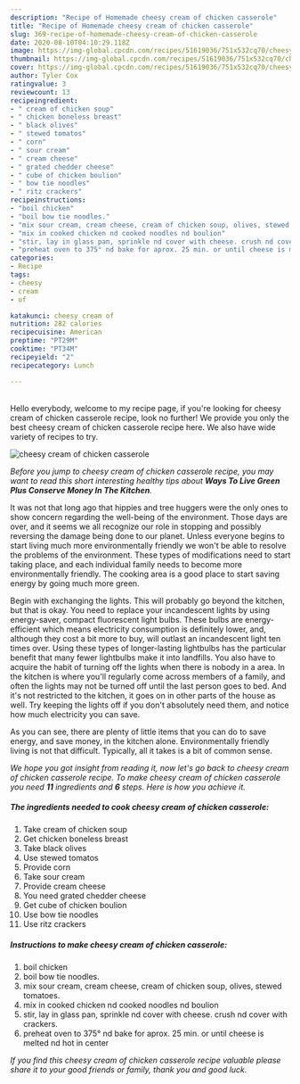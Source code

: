 ```yaml
---
description: "Recipe of Homemade cheesy cream of chicken casserole"
title: "Recipe of Homemade cheesy cream of chicken casserole"
slug: 369-recipe-of-homemade-cheesy-cream-of-chicken-casserole
date: 2020-08-10T04:10:29.118Z
image: https://img-global.cpcdn.com/recipes/51619036/751x532cq70/cheesy-cream-of-chicken-casserole-recipe-main-photo.jpg
thumbnail: https://img-global.cpcdn.com/recipes/51619036/751x532cq70/cheesy-cream-of-chicken-casserole-recipe-main-photo.jpg
cover: https://img-global.cpcdn.com/recipes/51619036/751x532cq70/cheesy-cream-of-chicken-casserole-recipe-main-photo.jpg
author: Tyler Cox
ratingvalue: 3
reviewcount: 13
recipeingredient:
- " cream of chicken soup"
- " chicken boneless breast"
- " black olives"
- " stewed tomatos"
- " corn"
- " sour cream"
- " cream cheese"
- " grated chedder cheese"
- " cube of chicken boulion"
- " bow tie noodles"
- " ritz crackers"
recipeinstructions:
- "boil chicken"
- "boil bow tie noodles."
- "mix sour cream, cream cheese, cream of chicken soup, olives, stewed tomatoes."
- "mix in cooked chicken nd cooked noodles nd boulion"
- "stir, lay in glass pan, sprinkle nd cover with cheese. crush nd cover with crackers."
- "preheat oven to 375° nd bake for aprox. 25 min. or until cheese is melted nd hot in center"
categories:
- Recipe
tags:
- cheesy
- cream
- of

katakunci: cheesy cream of 
nutrition: 282 calories
recipecuisine: American
preptime: "PT29M"
cooktime: "PT34M"
recipeyield: "2"
recipecategory: Lunch

---
```

<br>
Hello everybody, welcome to my recipe page, if you're looking for cheesy cream of chicken casserole recipe, look no further! We provide you only the best cheesy cream of chicken casserole recipe here. We also have wide variety of recipes to try.
<br>


![cheesy cream of chicken casserole](https://img-global.cpcdn.com/recipes/51619036/751x532cq70/cheesy-cream-of-chicken-casserole-recipe-main-photo.jpg)

<i>Before you jump to cheesy cream of chicken casserole recipe, you may want to read this short interesting healthy tips about 
<strong>Ways To Live Green Plus Conserve Money In The Kitchen</strong>.</i>
</br>

It was not that long ago that hippies and tree huggers were the only ones to show concern regarding the well-being of the environment. Those days are over, and it seems we all recognize our role in stopping and possibly reversing the damage being done to our planet. Unless everyone begins to start living much more environmentally friendly we won't be able to resolve the problems of the environment. These types of modifications need to start taking place, and each individual family needs to become more environmentally friendly. The cooking area is a good place to start saving energy by going much more green.

Begin with exchanging the lights. This will probably go beyond the kitchen, but that is okay. You need to replace your incandescent lights by using energy-saver, compact fluorescent light bulbs. These bulbs are energy-efficient which means electricity consumption is definitely lower, and, although they cost a bit more to buy, will outlast an incandescent light ten times over. Using these types of longer-lasting lightbulbs has the particular benefit that many fewer lightbulbs make it into landfills. You also have to acquire the habit of turning off the lights when there is nobody in a area. In the kitchen is where you'll regularly come across members of a family, and often the lights may not be turned off until the last person goes to bed. And it's not restricted to the kitchen, it goes on in other parts of the house as well. Try keeping the lights off if you don't absolutely need them, and notice how much electricity you can save.

As you can see, there are plenty of little items that you can do to save energy, and save money, in the kitchen alone. Environmentally friendly living is not that difficult. Typically, all it takes is a bit of common sense.


<i>We hope you got insight from reading it, now let's go back to cheesy cream of chicken casserole recipe. To make cheesy cream of chicken casserole you need <strong>11</strong> ingredients and <strong>6</strong> steps. Here is how you achieve it.
</i>

##### The ingredients needed to cook cheesy cream of chicken casserole:

1. Take  cream of chicken soup
1. Get  chicken boneless breast
1. Take  black olives
1. Use  stewed tomatos
1. Provide  corn
1. Take  sour cream
1. Provide  cream cheese
1. You need  grated chedder cheese
1. Get  cube of chicken boulion
1. Use  bow tie noodles
1. Use  ritz crackers


##### Instructions to make cheesy cream of chicken casserole:

1. boil chicken
1. boil bow tie noodles.
1. mix sour cream, cream cheese, cream of chicken soup, olives, stewed tomatoes.
1. mix in cooked chicken nd cooked noodles nd boulion
1. stir, lay in glass pan, sprinkle nd cover with cheese. crush nd cover with crackers.
1. preheat oven to 375° nd bake for aprox. 25 min. or until cheese is melted nd hot in center


<i>If you find this cheesy cream of chicken casserole recipe valuable please share it to your good friends or family, thank you and good luck.</i>
